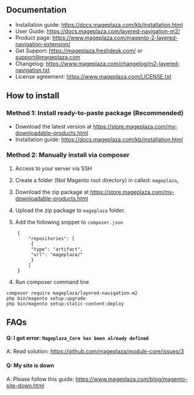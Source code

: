 ## Documentation

- Installation guide: https://docs.mageplaza.com/kb/installation.html
- User Guide: https://docs.mageplaza.com/layered-navigation-m2/
- Product page: https://www.mageplaza.com/magento-2-layered-navigation-extension/
- Get Support: https://mageplaza.freshdesk.com/ or support@mageplaza.com
- Changelog: https://www.mageplaza.com/changelog/m2-layered-navigation.txt
- License agreement: https://www.mageplaza.com/LICENSE.txt



## How to install

### Method 1: Install ready-to-paste package (Recommended)

- Download the latest version at https://store.mageplaza.com/my-downloadable-products.html
- Installation guide: https://docs.mageplaza.com/kb/installation.html



### Method 2: Manually install via composer

1. Access to your server via SSH
2. Create a folder (Not Magento root directory) in called: `mageplaza`, 
3. Download the zip package at https://store.mageplaza.com/my-downloadable-products.html
4. Upload the zip package to `mageplaza` folder.


3. Add the following snippet to `composer.json`

```
	{
		"repositories": [
		 {
		 "type": "artifact",
		 "url": "mageplaza/"
		 }
		]
	}
```

4. Run composer command line

```
composer require mageplaza/layered-navigation-m2
php bin/magento setup:upgrade
php bin/magento setup:static-content:deploy
```

## FAQs


#### Q: I got error: `Mageplaza_Core has been already defined`
A: Read solution: https://github.com/mageplaza/module-core/issues/3


#### Q: My site is down
A: Please follow this guide: https://www.mageplaza.com/blog/magento-site-down.html
